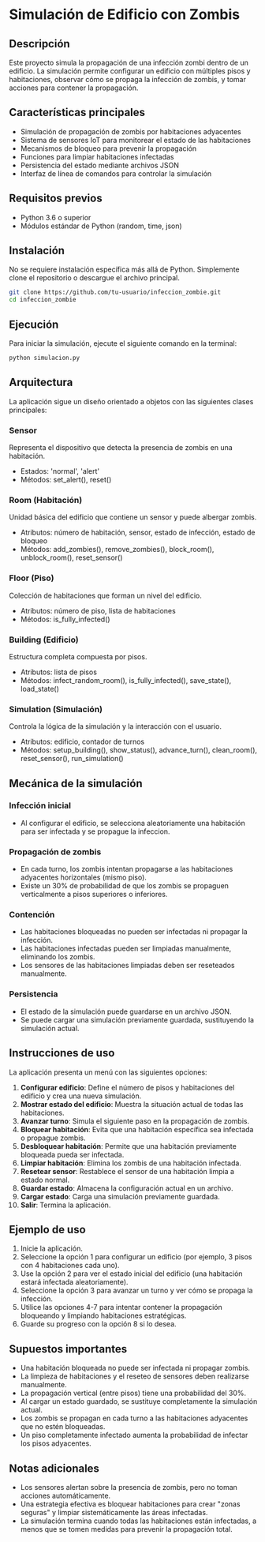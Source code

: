 # Simulación de Edificio con Zombis

## Descripción

Este proyecto simula la propagación de una infección zombi dentro de un edificio. La simulación permite configurar un edificio con múltiples pisos y habitaciones, observar cómo se propaga la infección de zombis, y tomar acciones para contener la propagación.

## Características principales

- Simulación de propagación de zombis por habitaciones adyacentes
- Sistema de sensores IoT para monitorear el estado de las habitaciones
- Mecanismos de bloqueo para prevenir la propagación
- Funciones para limpiar habitaciones infectadas
- Persistencia del estado mediante archivos JSON
- Interfaz de línea de comandos para controlar la simulación

## Requisitos previos

- Python 3.6 o superior
- Módulos estándar de Python (random, time, json)

## Instalación

No se requiere instalación específica más allá de Python. Simplemente clone el repositorio o descargue el archivo principal.

```bash
git clone https://github.com/tu-usuario/infeccion_zombie.git
cd infeccion_zombie
```

## Ejecución

Para iniciar la simulación, ejecute el siguiente comando en la terminal:

```bash
python simulacion.py
```

## Arquitectura

La aplicación sigue un diseño orientado a objetos con las siguientes clases principales:

### Sensor
Representa el dispositivo que detecta la presencia de zombis en una habitación.
- Estados: 'normal', 'alert'
- Métodos: set_alert(), reset()

### Room (Habitación)
Unidad básica del edificio que contiene un sensor y puede albergar zombis.
- Atributos: número de habitación, sensor, estado de infección, estado de bloqueo
- Métodos: add_zombies(), remove_zombies(), block_room(), unblock_room(), reset_sensor()

### Floor (Piso)
Colección de habitaciones que forman un nivel del edificio.
- Atributos: número de piso, lista de habitaciones
- Métodos: is_fully_infected()

### Building (Edificio)
Estructura completa compuesta por pisos.
- Atributos: lista de pisos
- Métodos: infect_random_room(), is_fully_infected(), save_state(), load_state()

### Simulation (Simulación)
Controla la lógica de la simulación y la interacción con el usuario.
- Atributos: edificio, contador de turnos
- Métodos: setup_building(), show_status(), advance_turn(), clean_room(), reset_sensor(), run_simulation()

## Mecánica de la simulación

### Infección inicial
- Al configurar el edificio, se selecciona aleatoriamente una habitación para ser infectada y se propague la infeccion.

### Propagación de zombis
- En cada turno, los zombis intentan propagarse a las habitaciones adyacentes horizontales (mismo piso).
- Existe un 30% de probabilidad de que los zombis se propaguen verticalmente a pisos superiores o inferiores.

### Contención
- Las habitaciones bloqueadas no pueden ser infectadas ni propagar la infección.
- Las habitaciones infectadas pueden ser limpiadas manualmente, eliminando los zombis.
- Los sensores de las habitaciones limpiadas deben ser reseteados manualmente.

### Persistencia
- El estado de la simulación puede guardarse en un archivo JSON.
- Se puede cargar una simulación previamente guardada, sustituyendo la simulación actual.

## Instrucciones de uso

La aplicación presenta un menú con las siguientes opciones:

1. **Configurar edificio**: Define el número de pisos y habitaciones del edificio y crea una nueva simulación.
2. **Mostrar estado del edificio**: Muestra la situación actual de todas las habitaciones.
3. **Avanzar turno**: Simula el siguiente paso en la propagación de zombis.
4. **Bloquear habitación**: Evita que una habitación específica sea infectada o propague zombis.
5. **Desbloquear habitación**: Permite que una habitación previamente bloqueada pueda ser infectada.
6. **Limpiar habitación**: Elimina los zombis de una habitación infectada.
7. **Resetear sensor**: Restablece el sensor de una habitación limpia a estado normal.
8. **Guardar estado**: Almacena la configuración actual en un archivo.
9. **Cargar estado**: Carga una simulación previamente guardada.
10. **Salir**: Termina la aplicación.

## Ejemplo de uso

1. Inicie la aplicación.
2. Seleccione la opción 1 para configurar un edificio (por ejemplo, 3 pisos con 4 habitaciones cada uno).
3. Use la opción 2 para ver el estado inicial del edificio (una habitación estará infectada aleatoriamente).
4. Seleccione la opción 3 para avanzar un turno y ver cómo se propaga la infección.
5. Utilice las opciones 4-7 para intentar contener la propagación bloqueando y limpiando habitaciones estratégicas.
6. Guarde su progreso con la opción 8 si lo desea.

## Supuestos importantes

- Una habitación bloqueada no puede ser infectada ni propagar zombis.
- La limpieza de habitaciones y el reseteo de sensores deben realizarse manualmente.
- La propagación vertical (entre pisos) tiene una probabilidad del 30%.
- Al cargar un estado guardado, se sustituye completamente la simulación actual.
- Los zombis se propagan en cada turno a las habitaciones adyacentes que no estén bloqueadas.
- Un piso completamente infectado aumenta la probabilidad de infectar los pisos adyacentes.

## Notas adicionales

- Los sensores alertan sobre la presencia de zombis, pero no toman acciones automáticamente.
- Una estrategia efectiva es bloquear habitaciones para crear "zonas seguras" y limpiar sistemáticamente las áreas infectadas.
- La simulación termina cuando todas las habitaciones están infectadas, a menos que se tomen medidas para prevenir la propagación total.